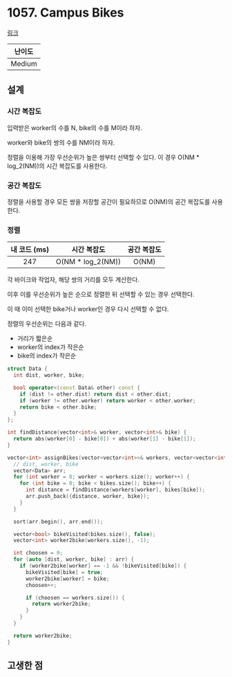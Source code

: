 # 1057. Campus Bikes

[링크](https://leetcode.com/problems/campus-bikes/description/)

| 난이도 |
| :----: |
| Medium |

## 설계

### 시간 복잡도

입력받은 worker의 수를 N, bike의 수를 M이라 하자.

worker와 bike의 쌍의 수를 NM이라 하자.

정렬을 이용해 가장 우선순위가 높은 쌍부터 선택할 수 있다. 이 경우 O(NM \* log_2(NM))의 시간 복잡도를 사용한다.

### 공간 복잡도

정렬을 사용할 경우 모든 쌍을 저장할 공간이 필요하므로 O(NM)의 공간 복잡도를 사용한다.

### 정렬

| 내 코드 (ms) |    시간 복잡도     | 공간 복잡도 |
| :----------: | :----------------: | :---------: |
|     247      | O(NM \* log_2(NM)) |    O(NM)    |

각 바이크와 작업자, 해당 쌍의 거리를 모두 계산한다.

이후 이를 우선순위가 높은 순으로 정렬한 뒤 선택할 수 있는 경우 선택한다.

이 때 이미 선택한 bike거나 worker인 경우 다시 선택할 수 없다.

정렬의 우선순위는 다음과 같다.

- 거리가 짧은순
- worker의 index가 작은순
- bike의 index가 작은순

```cpp
struct Data {
  int dist, worker, bike;

  bool operator<(const Data& other) const {
    if (dist != other.dist) return dist < other.dist;
    if (worker != other.worker) return worker < other.worker;
    return bike < other.bike;
  }
};

int findDistance(vector<int>& worker, vector<int>& bike) {
  return abs(worker[0] - bike[0]) + abs(worker[1] - bike[1]);
}

vector<int> assignBikes(vector<vector<int>>& workers, vector<vector<int>>& bikes) {
  // dist, worker, bike
  vector<Data> arr;
  for (int worker = 0; worker < workers.size(); worker++) {
    for (int bike = 0; bike < bikes.size(); bike++) {
      int distance = findDistance(workers[worker], bikes[bike]);
      arr.push_back({distance, worker, bike});
    }
  }

  sort(arr.begin(), arr.end());

  vector<bool> bikeVisited(bikes.size(), false);
  vector<int> worker2bike(workers.size(), -1);

  int choosen = 0;
  for (auto [dist, worker, bike] : arr) {
    if (worker2bike[worker] == -1 && !bikeVisited[bike]) {
      bikeVisited[bike] = true;
      worker2bike[worker] = bike;
      choosen++;

      if (choosen == workers.size()) {
        return worker2bike;
      }
    }
  }

  return worker2bike;
}
```

## 고생한 점
